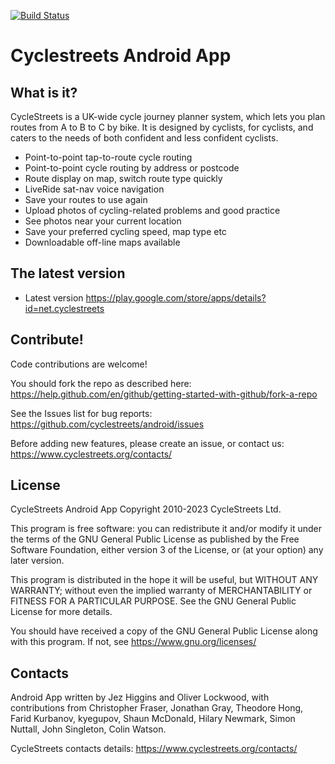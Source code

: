 [![Build Status](https://travis-ci.com/cyclestreets/android.svg?branch=master)](https://travis-ci.com/cyclestreets/android)

# Cyclestreets Android App

## What is it?

CycleStreets is a UK-wide cycle journey planner system, which lets you plan
routes from A to B to C by bike. It is designed by cyclists, for cyclists, and
caters to the needs of both confident and less confident cyclists.

- Point-to-point tap-to-route cycle routing
- Point-to-point cycle routing by address or postcode
- Route display on map, switch route type quickly
- LiveRide sat-nav voice navigation
- Save your routes to use again
- Upload photos of cycling-related problems and good practice
- See photos near your current location
- Save your preferred cycling speed, map type etc
- Downloadable off-line maps available

## The latest version

- Latest version https://play.google.com/store/apps/details?id=net.cyclestreets

## Contribute!

Code contributions are welcome!

You should fork the repo as described here: https://help.github.com/en/github/getting-started-with-github/fork-a-repo

See the Issues list for bug reports: https://github.com/cyclestreets/android/issues

Before adding new features, please create an issue, or contact us:
https://www.cyclestreets.org/contacts/

## License

CycleStreets Android App Copyright 2010-2023 CycleStreets Ltd.

This program is free software: you can redistribute it and/or modify
it under the terms of the GNU General Public License as published by
the Free Software Foundation, either version 3 of the License, or
(at your option) any later version.

This program is distributed in the hope it will be useful,
but WITHOUT ANY WARRANTY; without even the implied warranty of
MERCHANTABILITY or FITNESS FOR A PARTICULAR PURPOSE. See the
GNU General Public License for more details.

You should have received a copy of the GNU General Public License
along with this program.  If not, see https://www.gnu.org/licenses/

## Contacts

Android App written by Jez Higgins and Oliver Lockwood, with contributions
from Christopher Fraser, Jonathan Gray, Theodore Hong, Farid Kurbanov,
kyegupov, Shaun McDonald, Hilary Newmark, Simon Nuttall, John Singleton,
Colin Watson.

CycleStreets contacts details:
https://www.cyclestreets.org/contacts/
